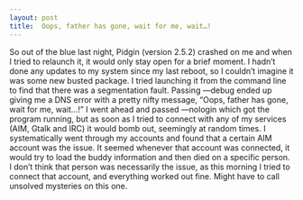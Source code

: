 ```yaml
---
layout: post
title:  Oops, father has gone, wait for me, wait…!
---
```


So out of the blue last night, Pidgin (version 2.5.2) crashed on me and when I tried to relaunch it, it would only stay open for a brief moment. I hadn’t done any updates to my system since my last reboot, so I couldn’t imagine it was some new busted package. I tried launching it from the command line to find that there was a segmentation fault. Passing —debug ended up giving me a DNS error with a pretty nifty message, “Oops, father has gone, wait for me, wait…!” I went ahead and passed —nologin which got the program running, but as soon as I tried to connect with any of my services (AIM, Gtalk and IRC) it would bomb out, seemingly at random times. I systematically went through my accounts and found that a certain AIM account was the issue. It seemed whenever that account was connected, it would try to load the buddy information and then died on a specific person. I don’t think that person was necessarily the issue, as this morning I tried to connect that account, and everything worked out fine. Might have to call unsolved mysteries on this one.
